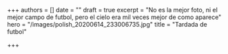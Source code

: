 +++
authors = []
date = ""
draft = true
excerpt = "No es la mejor foto, ni el mejor campo de futbol, pero el cielo era mil veces mejor de como aparece"
hero = "/images/polish_20200614_233006735.jpg"
title = "Tardada de futbol"

+++
<br />

<br />

<br />

<br />